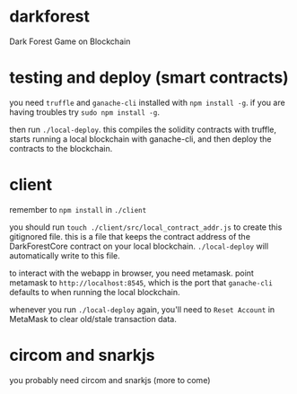 # darkforest
Dark Forest Game on Blockchain

# testing and deploy (smart contracts)
you need `truffle` and `ganache-cli` installed with `npm install -g`. if you are having troubles try `sudo npm install -g`.

then run `./local-deploy`. this compiles the solidity contracts with truffle, starts running a local blockchain with ganache-cli, and then deploy the contracts to the blockchain.

# client
remember to `npm install` in `./client`

you should run `touch ./client/src/local_contract_addr.js` to create this gitignored file. this is a file that keeps the contract address of the DarkForestCore contract on your local blockchain. `./local-deploy` will automatically write to this file.

to interact with the webapp in browser, you need metamask. point metamask to `http://localhost:8545`, which is the port that `ganache-cli` defaults to when running the local blockchain.

whenever you run `./local-deploy` again, you'll need to `Reset Account` in MetaMask to clear old/stale transaction data.

# circom and snarkjs
you probably need circom and snarkjs (more to come)
